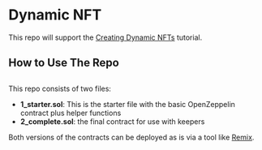 # Dynamic NFT #
This repo will support the [Creating Dynamic NFTs](https://www.youtube.com/watch?v=E7Rm1LUKhj4) tutorial.  

## How to Use The Repo  
##        
This repo consists of two files:
- **1_starter.sol**: This is the starter file with the basic OpenZeppelin contract plus helper functions 
- **2_complete.sol**: the final contract for use with keepers

Both versions of the contracts can be deployed as is via a tool like [Remix](https://remix.ethereum.org/).
 
